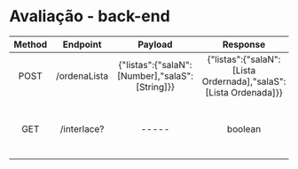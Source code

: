# Avaliação - back-end
</hr>


| Method|Endpoint |Payload|Response|Action|
|:-:	|:-:	|:-:	|:-:	|:-:	|
|POST|/ordenaLista|{"listas":{"salaN":[Number],"salaS":[String]}}|{"listas":{"salaN":[Lista Ordernada],"salaS":[Lista Ordenada]}} 	            |  Retorna listas ordenadas
|GET| /interlace?| ----- | boolean | verifica se os intervalos se sobrepõe   
